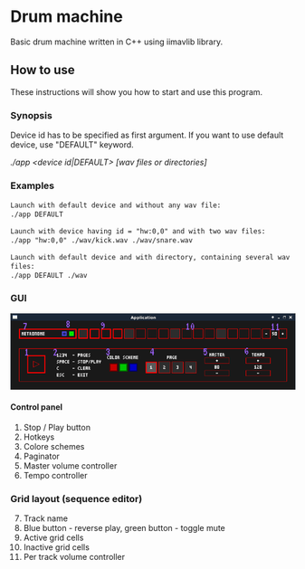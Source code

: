 # Drum machine

Basic drum machine written in C++ using iimavlib library.

## How to use

These instructions will show you how to start and use this program.

### Synopsis

Device id has to be specified as first argument. If you want to use default device, use "DEFAULT" keyword.

_./app <device id|DEFAULT> [wav files or directories]_

### Examples

```
Launch with default device and without any wav file:
./app DEFAULT
```

```
Launch with device having id = "hw:0,0" and with two wav files:
./app "hw:0,0" ./wav/kick.wav ./wav/snare.wav
```

```
Launch with default device and with directory, containing several wav files:
./app DEFAULT ./wav
```

### GUI

![Screenshot](img/img.png)

#### Control panel

1) Stop / Play button
2) Hotkeys
3) Colore schemes
4) Paginator
5) Master volume controller
6) Tempo controller

### Grid layout (sequence editor)

7) Track name
8) Blue button - reverse play, green button - toggle mute
9) Active grid cells
10) Inactive grid cells
11) Per track volume controller

